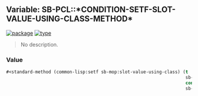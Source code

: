 ## Variable: SB-PCL::\*CONDITION-SETF-SLOT-VALUE-USING-CLASS-METHOD\*
[![package](https://img.shields.io/badge/Package-SB--PCL-5f9ea0.svg?style=social&colorA=999999)](../) [![type](https://img.shields.io/badge/Type-Variable-5f9ea0.svg?style=social&colorA=999999)](../#variable) 

> No description.

### Value
```cl
#<standard-method (common-lisp:setf sb-mop:slot-value-using-class) (t
                                                                    sb-pcl::condition-class
                                                                    condition
                                                                    sb-pcl::condition-effective-slot-definition) {10005a9b43}>
```
